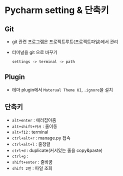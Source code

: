 # Pycharm setting & 단축키

## Git

* git 관련 프로그램은 프로젝트루트(프로젝트파일)에서 관리

* 터미널을 git 으로 바꾸기

  ```
  settings -> terminal -> path
  ```



## Plugin

* 테마 plugin에서 `Materual Theme UI`, `.ignore`을 설치



## 단축키

* `alt+enter` : 에러잡아줌
* `alt+shift+커서` : 줄이동
* `alt+f12` : terminal
* `ctrl+alt+r` : manage.py 접속
* `ctrl+alt+l` : 줄정렬
* `ctrl+d` : duplicate(커서있는 줄을 copy&paste)
* `ctrl+g` : 
* `shift+enter` : 줄바꿈
* `shift 2번` : 파일 조회






